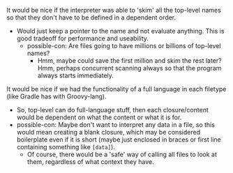 It would be nice if the interpreter was able to 'skim' all the top-level names so that they don't have to be defined in a dependent order.
- Would just keep a pointer to the name and not evaluate anything. This is good tradeoff for performance and useability.
  - possible-con: Are files going to have millions or billions of top-level names?
    - Hmm, maybe could save the first million and skim the rest later? Hmm, perhaps concurrent scanning always so that the program always starts immediately.
  
It would be nice if we had the functionality of a full language in each filetype (like Gradle has with Groovy-lang).
- So, top-level can do full-language stuff, then each closure/content would be dependent on what the content or what it is for.
- possible-con: Maybe don't want to interpret any data in a file, so this would mean creating a blank closure, which may be considered boilerplate even if it is short (maybe just enclosed in braces or first line containing something like `[data]`).
  - Of course, there would be a 'safe' way of calling all files to look at them, regardless of what context they have.
